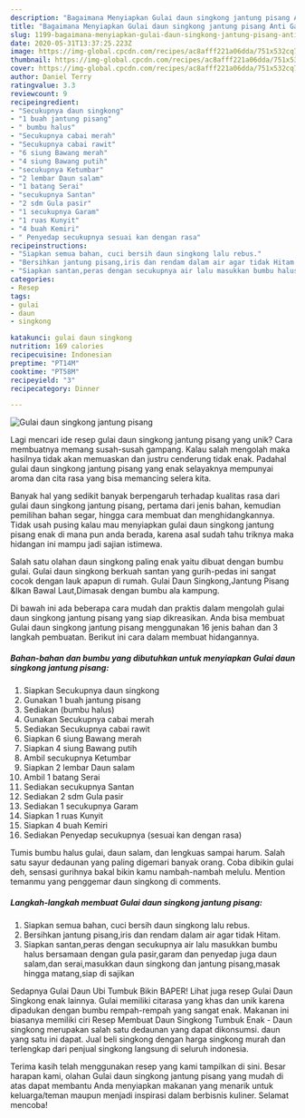 ```yaml
---
description: "Bagaimana Menyiapkan Gulai daun singkong jantung pisang Anti Gagal"
title: "Bagaimana Menyiapkan Gulai daun singkong jantung pisang Anti Gagal"
slug: 1199-bagaimana-menyiapkan-gulai-daun-singkong-jantung-pisang-anti-gagal
date: 2020-05-31T13:37:25.223Z
image: https://img-global.cpcdn.com/recipes/ac8afff221a06dda/751x532cq70/gulai-daun-singkong-jantung-pisang-foto-resep-utama.jpg
thumbnail: https://img-global.cpcdn.com/recipes/ac8afff221a06dda/751x532cq70/gulai-daun-singkong-jantung-pisang-foto-resep-utama.jpg
cover: https://img-global.cpcdn.com/recipes/ac8afff221a06dda/751x532cq70/gulai-daun-singkong-jantung-pisang-foto-resep-utama.jpg
author: Daniel Terry
ratingvalue: 3.3
reviewcount: 9
recipeingredient:
- "Secukupnya daun singkong"
- "1 buah jantung pisang"
- " bumbu halus"
- "Secukupnya cabai merah"
- "Secukupnya cabai rawit"
- "6 siung Bawang merah"
- "4 siung Bawang putih"
- "secukupnya Ketumbar"
- "2 lembar Daun salam"
- "1 batang Serai"
- "secukupnya Santan"
- "2 sdm Gula pasir"
- "1 secukupnya Garam"
- "1 ruas Kunyit"
- "4 buah Kemiri"
- " Penyedap secukupnya sesuai kan dengan rasa"
recipeinstructions:
- "Siapkan semua bahan, cuci bersih daun singkong lalu rebus."
- "Bersihkan jantung pisang,iris dan rendam dalam air agar tidak Hitam."
- "Siapkan santan,peras dengan secukupnya air lalu masukkan bumbu halus bersamaan dengan gula pasir,garam dan penyedap juga daun salam,dan serai,masukkan daun singkong dan jantung pisang,masak hingga matang,siap di sajikan"
categories:
- Resep
tags:
- gulai
- daun
- singkong

katakunci: gulai daun singkong 
nutrition: 169 calories
recipecuisine: Indonesian
preptime: "PT14M"
cooktime: "PT58M"
recipeyield: "3"
recipecategory: Dinner

---
```



![Gulai daun singkong jantung pisang](https://img-global.cpcdn.com/recipes/ac8afff221a06dda/751x532cq70/gulai-daun-singkong-jantung-pisang-foto-resep-utama.jpg)

Lagi mencari ide resep gulai daun singkong jantung pisang yang unik? Cara membuatnya memang susah-susah gampang. Kalau salah mengolah maka hasilnya tidak akan memuaskan dan justru cenderung tidak enak. Padahal gulai daun singkong jantung pisang yang enak selayaknya mempunyai aroma dan cita rasa yang bisa memancing selera kita.

Banyak hal yang sedikit banyak berpengaruh terhadap kualitas rasa dari gulai daun singkong jantung pisang, pertama dari jenis bahan, kemudian pemilihan bahan segar, hingga cara membuat dan menghidangkannya. Tidak usah pusing kalau mau menyiapkan gulai daun singkong jantung pisang enak di mana pun anda berada, karena asal sudah tahu triknya maka hidangan ini mampu jadi sajian istimewa.

Salah satu olahan daun singkong paling enak yaitu dibuat dengan bumbu gulai. Gulai daun singkong berkuah santan yang gurih-pedas ini sangat cocok dengan lauk apapun di rumah. Gulai Daun Singkong,Jantung Pisang &amp;Ikan Bawal Laut,Dimasak dengan bumbu ala kampung.


Di bawah ini ada beberapa cara mudah dan praktis dalam mengolah gulai daun singkong jantung pisang yang siap dikreasikan. Anda bisa membuat Gulai daun singkong jantung pisang menggunakan 16 jenis bahan dan 3 langkah pembuatan. Berikut ini cara dalam membuat hidangannya.

<!--inarticleads1-->

##### Bahan-bahan dan bumbu yang dibutuhkan untuk menyiapkan Gulai daun singkong jantung pisang:

1. Siapkan Secukupnya daun singkong
1. Gunakan 1 buah jantung pisang
1. Sediakan  (bumbu halus)
1. Gunakan Secukupnya cabai merah
1. Sediakan Secukupnya cabai rawit
1. Siapkan 6 siung Bawang merah
1. Siapkan 4 siung Bawang putih
1. Ambil secukupnya Ketumbar
1. Siapkan 2 lembar Daun salam
1. Ambil 1 batang Serai
1. Sediakan secukupnya Santan
1. Sediakan 2 sdm Gula pasir
1. Sediakan 1 secukupnya Garam
1. Siapkan 1 ruas Kunyit
1. Siapkan 4 buah Kemiri
1. Sediakan  Penyedap secukupnya (sesuai kan dengan rasa)


Tumis bumbu halus gulai, daun salam, dan lengkuas sampai harum. Salah satu sayur dedaunan yang paling digemari banyak orang. Coba dibikin gulai deh, sensasi gurihnya bakal bikin kamu nambah-nambah melulu. Mention temanmu yang penggemar daun singkong di comments. 

<!--inarticleads2-->

##### Langkah-langkah membuat Gulai daun singkong jantung pisang:

1. Siapkan semua bahan, cuci bersih daun singkong lalu rebus.
1. Bersihkan jantung pisang,iris dan rendam dalam air agar tidak Hitam.
1. Siapkan santan,peras dengan secukupnya air lalu masukkan bumbu halus bersamaan dengan gula pasir,garam dan penyedap juga daun salam,dan serai,masukkan daun singkong dan jantung pisang,masak hingga matang,siap di sajikan


Sedapnya Gulai Daun Ubi Tumbuk Bikin BAPER! Lihat juga resep Gulai Daun Singkong enak lainnya. Gulai memiliki citarasa yang khas dan unik karena dipadukan dengan bumbu rempah-rempah yang sangat enak. Makanan ini biasanya memiliki ciri Resep Membuat Daun Singkong Tumbuk Enak - Daun singkong merupakan salah satu dedaunan yang dapat dikonsumsi. daun yang satu ini dapat. Jual beli singkong dengan harga singkong murah dan terlengkap dari penjual singkong langsung di seluruh indonesia. 

Terima kasih telah menggunakan resep yang kami tampilkan di sini. Besar harapan kami, olahan Gulai daun singkong jantung pisang yang mudah di atas dapat membantu Anda menyiapkan makanan yang menarik untuk keluarga/teman maupun menjadi inspirasi dalam berbisnis kuliner. Selamat mencoba!
